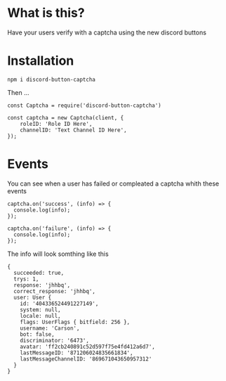 # What is this?

Have your users verify with a captcha using the new discord buttons

# Installation

`npm i discord-button-captcha`

Then ...

```
const Captcha = require('discord-button-captcha')

const captcha = new Captcha(client, {
    roleID: 'Role ID Here',
    channelID: 'Text Channel ID Here',
});
```

# Events

You can see when a user has failed or compleated a captcha whith these events

```
captcha.on('success', (info) => {
  console.log(info);
});

captcha.on('failure', (info) => {
  console.log(info);
});
```

The info will look somthing like this

```
{
  succeeded: true,
  trys: 1,
  response: 'jhhbq',
  correct_response: 'jhhbq',
  user: User {
    id: '404336524491227149',
    system: null,
    locale: null,
    flags: UserFlags { bitfield: 256 },
    username: 'Carson',
    bot: false,
    discriminator: '6473',
    avatar: 'ff2cb240891c52d597f75e4fd412a6d7',
    lastMessageID: '871206024835661834',
    lastMessageChannelID: '869671043650957312'
  }
}
```